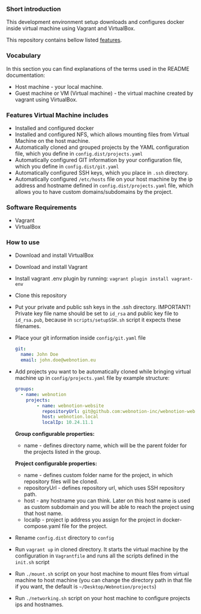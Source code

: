 ### Short introduction
This development environment setup downloads and configures docker inside virtual machine using Vagrant and VirtualBox.

This repository contains bellow listed [features](#features-virtual-machine-includes).

### Vocabulary
In this section you can find explanations of the terms used in the README documentation:

- Host machine - your local machine.
- Guest machine or VM (Virtual machine) - the virtual machine created by vagrant using VirtualBox.

### Features Virtual Machine includes
- Installed and configured docker
- Installed and configured NFS, which allows mounting files from Virtual Machine on the host machine. 
- Automatically cloned and grouped projects by the YAML configuration file, which you define in `config.dist/projects.yaml`
- Automatically configured GIT information by your configuration file, which you define in `config.dist/git.yaml`
- Automatically configured SSH keys, which you place in `.ssh` directory.
- Automatically configured `/etc/hosts` file on your host machine by the ip address and hostname defined in `config.dist/projects.yaml` file, which allows you to have custom domains/subdomains by the project.

### Software Requirements
- Vagrant
- VirtualBox

### How to use
- Download and install VirtualBox
- Download and install Vagrant
- Install vagrant .env plugin by running: `vagrant plugin install vagrant-env`
- Clone this repository
- Put your private and public ssh keys in the .ssh directory. IMPORTANT! Private key file name should be set to `id_rsa` and public key file to `id_rsa.pub`, because in `scripts/setupSSH.sh` script it expects these filenames.
- Place your git information inside `config/git.yaml` file

    ```yaml
    git:
      name: John Doe
      email: john.doe@webnotion.eu
    ```

- Add projects you want to be automatically cloned while bringing virtual machine up in `config/projects.yaml` file by example structure:
    ```yaml
    groups:
      - name: webnotion
        projects:
            - name: webnotion-website
              repositoryUrl: git@github.com:webnotion-inc/webnotion-website.git
              host: webnotion.local
              localIp: 10.24.11.1
    
    ```

  **Group configurable properties:**
  - name - defines directory name, which will be the parent folder for the projects listed in the group.
  
  **Project configurable properties:**
  - name - defines custom folder name for the project, in which repository files will be cloned.
  - repositoryUrl - defines repository url, which uses SSH repository path.
  - host - any hostname you can think. Later on this host name is used as custom subdomain and you will be able to reach the project using that host name.
  - localIp - project ip address you assign for the project in docker-compose.yaml file for the project.

- Rename `config.dist` directory to `config`
- Run `vagrant up` in cloned directory. It starts the virtual machine by the configuration in `Vagrantfile` and runs all the scripts defined in the `init.sh` script
- Run `./mount.sh` script on your host machine to mount files from virtual machine to host machine (you can change the directory path in that file if you want, the default is `~/Desktop/Webnotion/projects`)
- Run `./networking.sh` script on your host machine to configure projects ips and hostnames.
